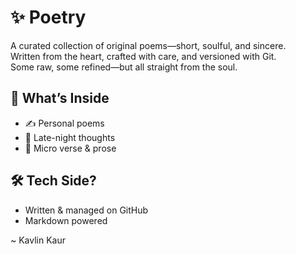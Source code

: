 # ✨ Poetry

A curated collection of original poems—short, soulful, and sincere.  
Written from the heart, crafted with care, and versioned with Git.  
Some raw, some refined—but all straight from the soul.  

## 📜 What’s Inside
- ✍️ Personal poems  
- 🌙 Late-night thoughts  
- 💭 Micro verse & prose  

## 🛠️ Tech Side?
- Written & managed on GitHub  
- Markdown powered  
  


~ Kavlin Kaur
